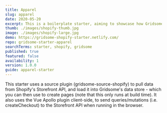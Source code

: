 ```yaml
---
title: Apparel
slug: apparel
date: 2020-05-20
excerpt: This is a boilerplate starter, aiming to showcase how Gridsome and Shopify can work together, to create an amazingly fast shopping experience for consumers.
thumb: ./images/shopify-thumb.jpg
image: ./images/shopify-large.jpg
demo: https://gridsome-shopify-starter.netlify.com/
repo: gridsome-starter-apparel
searchTerms: starter, shopify, gridsome
published: true
featured: false
availability: 1
version: 1.0.0
guide: apparel-starter
---
```

This starter uses a source plugin (gridsome-source-shopify) to pull data from Shopify's Storefront API, and load it into Gridsome's data store - which you can then use to create pages (note that this only runs at build time). It also uses the Vue Apollo plugin client-side, to send queries/mutations (i.e. createCheckout) to the Storefront API when running in the browser.